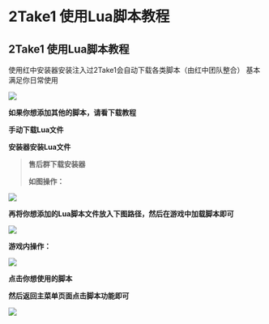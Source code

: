 # 2Take1 使用Lua脚本教程

## 2Take1 使用Lua脚本教程

使用红中安装器安装注入过2Take1会自动下载各类脚本（由红中团队整合） 基本满足你日常使用

![](https://docs.hzz.im/\~gitbook/image?url=https%3A%2F%2F1382592200-files.gitbook.io%2F%7E%2Ffiles%2Fv0%2Fb%2Fgitbook-x-prod.appspot.com%2Fo%2Fspaces%252F7YXEHggLzaiKwZjRSOD4%252Fuploads%252FI2nw15dPUDblDkR0fkhC%252Fimage.png%3Falt%3Dmedia%26token%3Daae187ed-20b6-433c-a99b-a4c0f572e9bd\&width=768\&dpr=4\&quality=100\&sign=4fe036e9\&sv=1)

**如果你想添加其他的脚本，请看下载教程**

**手动下载Lua文件**

**安装器安装Lua文件**

> **售后群下载安装器**
>
> **如图操作：**

![](https://docs.hzz.im/\~gitbook/image?url=https%3A%2F%2F1382592200-files.gitbook.io%2F%7E%2Ffiles%2Fv0%2Fb%2Fgitbook-x-prod.appspot.com%2Fo%2Fspaces%252F7YXEHggLzaiKwZjRSOD4%252Fuploads%252FnRk0JWHeIY4LwgxDRQj0%252Fimage.png%3Falt%3Dmedia%26token%3D3fc0aa8a-e6cf-49b9-85b7-2204f676fc9c\&width=768\&dpr=4\&quality=100\&sign=20957d0a\&sv=1)

**再将你想添加的Lua脚本文件放入下图路径，然后在游戏中加载脚本即可**

![](https://docs.hzz.im/\~gitbook/image?url=https%3A%2F%2F1382592200-files.gitbook.io%2F%7E%2Ffiles%2Fv0%2Fb%2Fgitbook-x-prod.appspot.com%2Fo%2Fspaces%252F7YXEHggLzaiKwZjRSOD4%252Fuploads%252Fu3EDFdCXWmEQ5QhpnlB8%252Fimage.png%3Falt%3Dmedia%26token%3D9809bd33-e60e-458b-bad1-ce9abc45f91c\&width=768\&dpr=4\&quality=100\&sign=19bf383f\&sv=1)

**游戏内操作：**

![](https://docs.hzz.im/\~gitbook/image?url=https%3A%2F%2F1382592200-files.gitbook.io%2F%7E%2Ffiles%2Fv0%2Fb%2Fgitbook-x-prod.appspot.com%2Fo%2Fspaces%252F7YXEHggLzaiKwZjRSOD4%252Fuploads%252FrwpQ4EV1V7QpYt7WHkRk%252Fimage.png%3Falt%3Dmedia%26token%3Ddf40e2ea-94f4-4ff7-bf09-f4c3fdacd1de\&width=768\&dpr=4\&quality=100\&sign=a04ba0ec\&sv=1)

**点击你想使用的脚本**

**然后返回主菜单页面点击脚本功能即可**

![](https://docs.hzz.im/\~gitbook/image?url=https%3A%2F%2F1382592200-files.gitbook.io%2F%7E%2Ffiles%2Fv0%2Fb%2Fgitbook-x-prod.appspot.com%2Fo%2Fspaces%252F7YXEHggLzaiKwZjRSOD4%252Fuploads%252FpgTnJlKuGzwHTZ1VlwJj%252Fimage.png%3Falt%3Dmedia%26token%3Dad8f66ee-0c5c-430c-81d1-3350acfe9a80\&width=768\&dpr=4\&quality=100\&sign=c0a17084\&sv=1)
